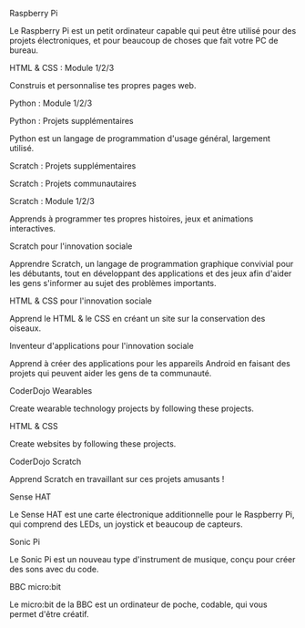 Raspberry Pi

Le Raspberry Pi est un petit ordinateur capable qui peut être utilisé pour des projets électroniques, et pour beaucoup de choses que fait votre PC de bureau.

HTML & CSS : Module 1/2/3

Construis et personnalise tes propres pages web.

Python : Module 1/2/3

Python : Projets supplémentaires

Python est un langage de programmation d'usage général, largement utilisé.

Scratch : Projets supplémentaires

Scratch : Projets communautaires

Scratch : Module 1/2/3

Apprends à programmer tes propres histoires, jeux et animations interactives.

Scratch pour l'innovation sociale

Apprendre Scratch, un langage de programmation graphique convivial pour les débutants, tout en développant des applications et des jeux afin d'aider les gens s'informer au sujet des problèmes importants.

HTML & CSS pour l'innovation sociale

Apprend le HTML & le CSS en créant un site sur la conservation des oiseaux.

Inventeur d'applications pour l'innovation sociale

Apprend à créer des applications pour les appareils Android en faisant des projets qui peuvent aider les gens de ta communauté.

CoderDojo Wearables

Create wearable technology projects by following these projects.

HTML & CSS

Create websites by following these projects.

CoderDojo Scratch

Apprend Scratch en travaillant sur ces projets amusants !

Sense HAT

Le Sense HAT est une carte électronique additionnelle pour le Raspberry Pi, qui comprend des LEDs, un joystick et beaucoup de capteurs.

Sonic Pi

Le Sonic Pi est un nouveau type d'instrument de musique, conçu pour créer des sons avec du code.

BBC micro:bit

Le micro:bit de la BBC est un ordinateur de poche, codable, qui vous permet d'être créatif.
